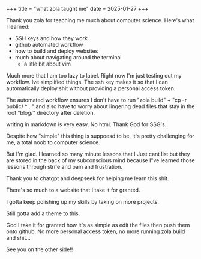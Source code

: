 +++
title = "what zola taught me"
date = 2025-01-27
+++

Thank you zola for teaching me much about computer science. Here's what I learned:

- SSH keys and how they work
- github automated workflow
- how to build and deploy websites
- much about navigating around the terminal 
    - a litle bit about vim 


Much more that I am too lazy to label. Right now I'm just testing out my workflow. Ive simplified things. The ssh key makes it so that I can automatically deploy shit without providing a personal access token. 

The automated workflow ensures I don't have to run "zola build" + "cp -r public/ * . " and also have to worry about lingering dead files that stay in the root "blog/" directory after deletion.

writing in markdown is very easy. No html. Thank God for SSG's.

Despite how "simple" this thing is suppoesd to be, it's pretty challenging for me, a total noob to computer science.

But I'm glad. I learned so many minute lessons that I Just cant list but they are stored in the back of my subconscious mind because I"ve learned those lessons through strife and pain and frustration. 

Thank you to chatgpt and deepseek for helping me learn this shit. 

There's so much to a website that I take it for granted.

I gotta keep polishing up my skills by taking on more projects. 

Still gotta add a theme to this.

God I take it for granted how it's as simple as edit the files then push them onto github. No more personal access token, no more running zola build and shit... 

See you on the other side!!

